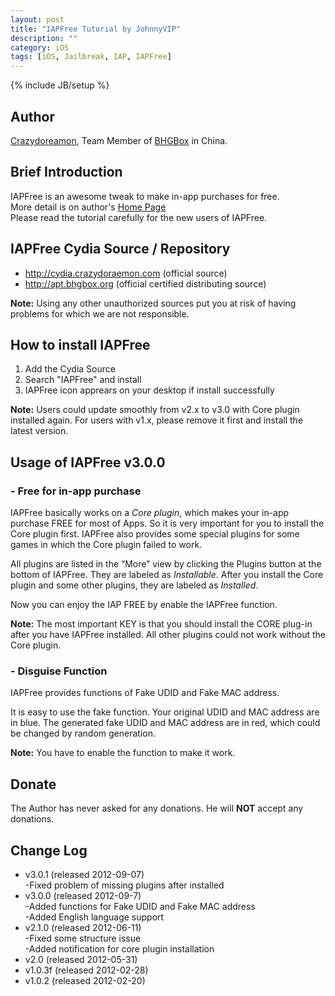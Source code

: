 ```yaml
---
layout: post
title: "IAPFree Tutorial by JohnnyVIP"
description: ""
category: iOS
tags: [iOS, Jailbreak, IAP, IAPFree]
---
```

{% include JB/setup %}

## Author
[Crazydoreamon](http://www.crazydoraemon.com/ "Home Page in Chinese"), Team Member of [BHGBox](www.bhgbox.org) in China.

## Brief Introduction  
IAPFree is an awesome tweak to make in-app purchases for free.  
More detail is on author's [Home Page](http://www.crazydoraemon.com/)  
Please read the tutorial carefully for the new users of IAPFree.


## IAPFree Cydia Source / Repository
- http://cydia.crazydoraemon.com (official source)
- http://apt.bhgbox.org (official certified distributing source)  

**Note:** Using any other unauthorized sources put you at risk of having problems for which we are not responsible.

## How to install IAPFree
1. Add the Cydia Source  
2. Search "IAPFree" and install  
3. IAPFree icon apprears on your desktop if install successfully  

**Note:** Users could update smoothly from v2.x to v3.0 with Core plugin installed again. For users with v1.x, please remove it first and install the latest version.

## Usage of IAPFree v3.0.0  
### - Free for in-app purchase
IAPFree basically works on a *Core plugin*, which makes your in-app purchase FREE for most of Apps. So it is very important for you to install the Core plugin first. IAPFree also provides some special plugins for some games in which the Core plugin failed to work.

All plugins are listed in the “More” view by clicking the Plugins button at the bottom of IAPFree. They are labeled as *Installable*. After you install the Core plugin and some other plugins, they are labeled as *Installed*.

Now you can enjoy the IAP FREE by enable the IAPFree function.

**Note:** The most important KEY is that you should install the CORE plug-in after you have IAPFree installed. All other plugins could not work without the Core plugin.

### - Disguise Function
IAPFree provides functions of Fake UDID and Fake MAC address.  

It is easy to use the fake function. Your original UDID and MAC address are in blue. The generated fake UDID and MAC address are in red, which could be changed by random generation.

**Note:** You have to enable the function to make it work.

## Donate
The Author has never asked for any donations. He will **NOT** accept any donations.


## Change Log
- v3.0.1 (released 2012-09-07)  
-Fixed problem of missing plugins after installed
- v3.0.0 (released 2012-09-7)  
-Added functions for Fake UDID and Fake MAC address  
-Added English language support
- v2.1.0 (released 2012-06-11)  
-Fixed some structure issue  
-Added notification for core plugin installation 
- v2.0 (released 2012-05-31)  
- v1.0.3f (released 2012-02-28)  
- v1.0.2 (released 2012-02-20)